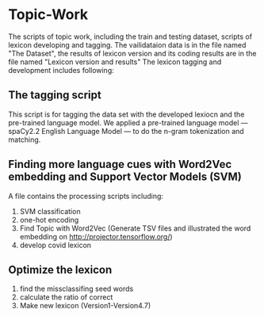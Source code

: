 # Topic-Work
The scripts of  topic work, including the train and testing dataset, scripts of lexicon developing and tagging. 
The vailidataion data is in the file named "The Dataset", the results of lexicon version and its coding results 
are in the file named "Lexicon version and results" The lexicon tagging and development includes following:

## The tagging script 
This script is for tagging the data set with the developed lexiocn and the pre-trained language model.
We applied a pre-trained language model — spaCy2.2 English Language Model — to do the n-gram tokenization and matching. 

## Finding more language cues with Word2Vec embedding and Support Vector Models (SVM)
A file contains the processing scripts including:
1. SVM classification
2. one-hot encoding
3. Find Topic with Word2Vec (Generate TSV files and illustrated the word embedding on http://projector.tensorflow.org/)
4. develop covid lexicon 

## Optimize the lexicon 
1. find the missclassifing seed words
2. calculate the ratio of correct 
3. Make new lexicon (Version1-Version4.7)

